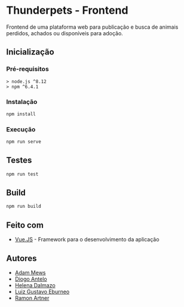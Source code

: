 # Thunderpets - Frontend

Frontend de uma plataforma web para publicação e busca de animais perdidos, achados ou disponíveis para adoção.

## Inicialização

### Pré-requisitos
```
> node.js ^8.12
> npm ^6.4.1
```

### Instalação
```bash
npm install
```

### Execução
```bash
npm run serve
```

## Testes

```bash
npm run test
```

## Build
```bash
npm run build
```

## Feito com
* [Vue.JS](https://vuejs.org/) - Framework para o desenvolvimento da aplicação

## Autores

* [Adam Mews](https://github.com/liserline)
* [Diogo Antelo](https://github.com/DiogoAntelo)
* [Helena Dalmazo](https://github.com/nefasta)
* [Luiz Gustavo Eburneo](https://github.com/Botuca)
* [Ramon Artner](https://github.com/rartner)
